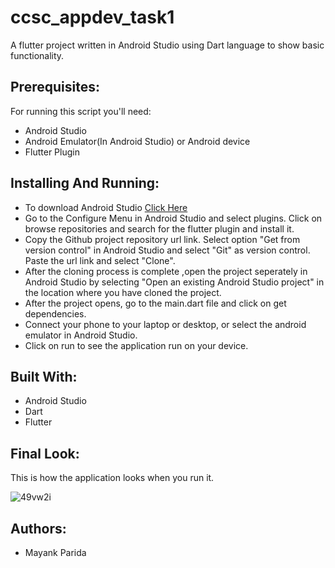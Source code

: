 # ccsc_appdev_task1
A flutter project written in Android Studio using Dart language to show basic functionality.

## Prerequisites:
For running this script you'll need:
* Android Studio
* Android Emulator(In Android Studio) or Android device
* Flutter Plugin

## Installing And Running:
* To download Android Studio [Click Here](https://developer.android.com/studio)
* Go to the Configure Menu in Android Studio and select plugins. Click on browse repositories and search for the flutter plugin and install it.
* Copy the Github project repository url link. Select option "Get from version control" in Android Studio and select "Git" as version control. Paste the url link and select "Clone".
* After the cloning process is complete ,open the project seperately in Android Studio by selecting "Open an existing Android Studio project" in the location where you have cloned the project.
* After the project opens, go to the main.dart file and click on get dependencies.
* Connect your phone to your laptop or desktop, or select the android emulator in Android Studio.
* Click on run to see the application run on your device.

## Built With:
* Android Studio
* Dart 
* Flutter

## Final Look:
This is how the application looks when you run it.


![49vw2i](https://user-images.githubusercontent.com/68542629/88918903-e6092b80-d287-11ea-9b04-bdb926c423bd.gif)


## Authors:
* Mayank Parida

